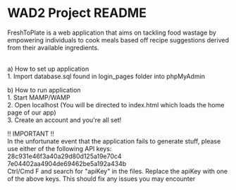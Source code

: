 # WAD2 Project README

FreshToPlate is a web application that aims on tackling food wastage by empowering individuals to cook meals based off 
recipe suggestions derived from their available ingredients. 

<br/> a) How to set up application
<br/> 1. Import database.sql found in login_pages folder into phpMyAdmin 

b) How to run application
<br/>  1. Start MAMP/WAMP 
<br/>  2. Open localhost (You will be directed to index.html which loads the home page of our app)
<br/>  3. Create an account and you're all set!
    
!! IMPORTANT !!
<br/> In the unfortunate event that the application fails to generate stuff, please use either of the following API keys: 
<br/> 28c931e46f3a40a29d80d125a19e70c4
<br/> 7e04402aa4904de69462be5a192a434b
<br/> Ctrl/Cmd F and search for "apiKey" in the files. Replace the apiKey with one of the above keys. This should fix any issues you may encounter

 
